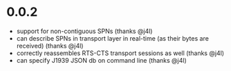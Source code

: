 # 0.0.2

* support for non-contiguous SPNs (thanks @j4l)
* can describe SPNs in transport layer in real-time (as their bytes are received) (thanks @j4l)
* correctly reassembles  RTS-CTS transport sessions as well (thanks @j4l)
* can specify J1939 JSON db on command line (thanks @j4l)